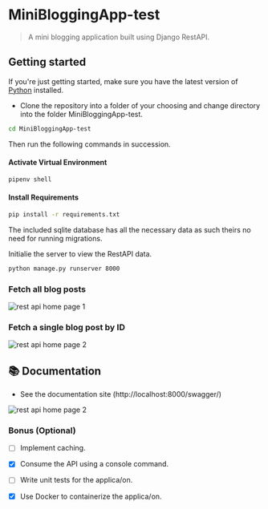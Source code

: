 # MiniBloggingApp-test

> A mini blogging application built using Django RestAPI.

## Getting started

If you're just getting started, make sure you have the latest version of [Python](https://www.python.org/downloads/) installed.

- Clone the repository into a folder of your choosing and change directory into the folder MiniBloggingApp-test.
```sh
cd MiniBloggingApp-test
```

Then run the following commands in succession.

#### Activate Virtual Environment
```sh
pipenv shell
```
#### Install Requirements

```sh
pip install -r requirements.txt
```

The included sqlite database has all the necessary data as such theirs no need for running migrations.

Initialie the server to view the RestAPI data.

```sh
python manage.py runserver 8000
```
### Fetch all blog posts
  <img src="https://github.com/Clemo97/MiniBloggingApp-test/blob/main/screenshots/blog-1.png" alt="rest api home page 1" />

### Fetch a single blog post by ID
<img src="https://github.com/Clemo97/MiniBloggingApp-test/blob/main/screenshots/blog-2.png" alt="rest api home page 2" />

## :books: Documentation

- See the documentation site 
  (http://localhost:8000/swagger/)

<img src="https://github.com/Clemo97/MiniBloggingApp-test/blob/main/screenshots/blog-3.png" alt="rest api home page 2" />


### Bonus (Optional)

- [ ] Implement caching.
- [x] Consume the API using a console command.
- [ ] Write unit tests for the applica/on.
- [X] Use Docker to containerize the applica/on.

